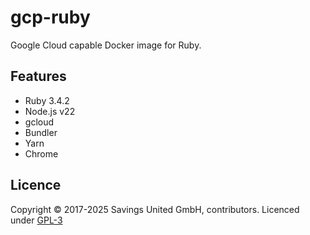 # gcp-ruby
Google Cloud capable Docker image for Ruby.

## Features

- Ruby 3.4.2
- Node.js v22
- gcloud
- Bundler
- Yarn
- Chrome

## Licence

Copyright © 2017-2025 Savings United GmbH, contributors. Licenced under [GPL-3](https://github.com/pcvg/gcp-ruby/blob/master/LICENSE)
